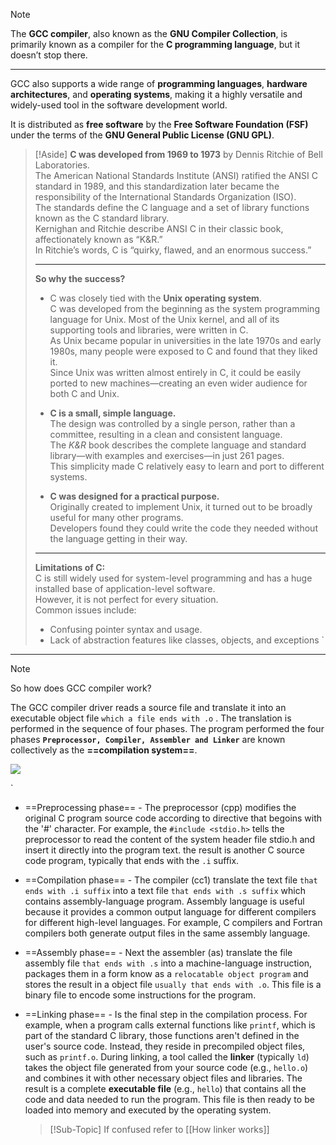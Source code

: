 
> [!Note] 
> The **GCC compiler**, also known as the **GNU Compiler Collection**, is primarily known as a compiler for the **C programming language**, but it doesn’t stop there.

---
GCC also supports a wide range of **programming languages**, **hardware architectures**, and **operating systems**, making it a highly versatile and widely-used tool in the software development world.

It is distributed as **free software** by the **Free Software Foundation (FSF)** under the terms of the **GNU General Public License (GNU GPL)**.


> [!Aside]
> **C was developed from 1969 to 1973** by Dennis Ritchie of Bell Laboratories.  
> The American National Standards Institute (ANSI) ratified the ANSI C standard in 1989, and this standardization later became the responsibility of the International Standards Organization (ISO).  
> The standards define the C language and a set of library functions known as the C standard library.  
> Kernighan and Ritchie describe ANSI C in their classic book, affectionately known as “K&R.”  
> In Ritchie’s words, C is “quirky, flawed, and an enormous success.”
>
> ---
>
> **So why the success?**
>
> - C was closely tied with the **Unix operating system**.  
>   C was developed from the beginning as the system programming language for Unix. Most of the Unix kernel, and all of its supporting tools and libraries, were written in C.  
>   As Unix became popular in universities in the late 1970s and early 1980s, many people were exposed to C and found that they liked it.  
>   Since Unix was written almost entirely in C, it could be easily ported to new machines—creating an even wider audience for both C and Unix.
>
> - **C is a small, simple language.**  
>   The design was controlled by a single person, rather than a committee, resulting in a clean and consistent language.  
>   The *K&R* book describes the complete language and standard library—with examples and exercises—in just 261 pages.  
>   This simplicity made C relatively easy to learn and port to different systems.
>
> - **C was designed for a practical purpose.**  
>   Originally created to implement Unix, it turned out to be broadly useful for many other programs.  
>   Developers found they could write the code they needed without the language getting in their way.
>
> ---
>
> **Limitations of C:**  
> C is still widely used for system-level programming and has a huge installed base of application-level software.  
> However, it is not perfect for every situation.  
> Common issues include:
> - Confusing pointer syntax and usage.
> - Lack of abstraction features like classes, objects, and exceptions
`

---

> [!Note]
> So how does GCC compiler work?

The GCC compiler driver reads a source file  and translate it into an executable object file `which a file ends with .o` . The translation is performed in the sequence of four phases. The program performed the four phases **`Preprocessor, Compiler, Assembler and Linker`** are known collectively as the **==compilation system==**.

![](Figure1.3.png)

`
*  ==Preprocessing phase== -  The preprocessor (cpp) modifies the original C program source code according to directive that begoins with the '#' character. For example, the `#include <stdio.h>` tells the preprocessor to read the content of the system header file stdio.h and insert it directly into the program text. the result is another C source code program, typically that ends with the `.i` suffix.

* ==Compilation phase== - The compiler (cc1) translate the text file `that ends with .i suffix` into a text file `that ends with .s suffix` which contains assembly-language program. Assembly language is useful because it provides a common output language for different compilers for different high-level languages. For example, C compilers and Fortran compilers both generate output files in the same assembly language.

*  ==Assembly phase== - Next the assembler (as) translate the file assembly file `that ends with .s`
   into a machine-language instruction, packages them in a form know as a `relocatable object program` and stores the result in a object file `usually that ends with .o`. This file is a binary file to encode some instructions for the program.

*  ==Linking phase== - Is the final step in the compilation process. For example, when a program calls external functions like `printf`, which is part of the standard C library, those functions aren't defined in the user's source code. Instead, they reside in precompiled object files, such as `printf.o`. During linking, a tool called the **linker** (typically `ld`) takes the object file generated from your source code (e.g., `hello.o`) and combines it with other necessary object files and libraries. The result is a complete **executable file** (e.g., `hello`) that contains all the code and data needed to run the program. This file is then ready to be loaded into memory and executed by the operating system.  

   >[!Sub-Topic]
   >If confused refer to [[How linker works]]
